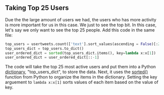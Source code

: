 <!--title="Top Users"-->

## Taking Top 25 Users

Due the the large amount of users we had, the users who has more activity is more important for us in this case. We just to see the top bit. In this case, let's say we only want to see the top 25 people. Add this code in the same file:

```python
top_users = usertweets.count(['text'].sort_values(ascending = False)[:25] 
top_users_dict = top_users.to_dict() 
user_ordered_dict = sorted(top_users_dict.items(), key=lambda x:x[1])
user_ordered_dict = user_ordered_dict[::-1]
```

The code will take the top 25 most active users and put them into a Python [dictionary](https://www.geeksforgeeks.org/python-dictionary/), "top_users_dict", to store the data. Next, it uses the [sorted()](https://www.geeksforgeeks.org/sorted-function-python/) function from Python to organize the items in the dictionary. Setting the key arguement to `lambda x:x[1]` sorts values of each item based on the value of key.

